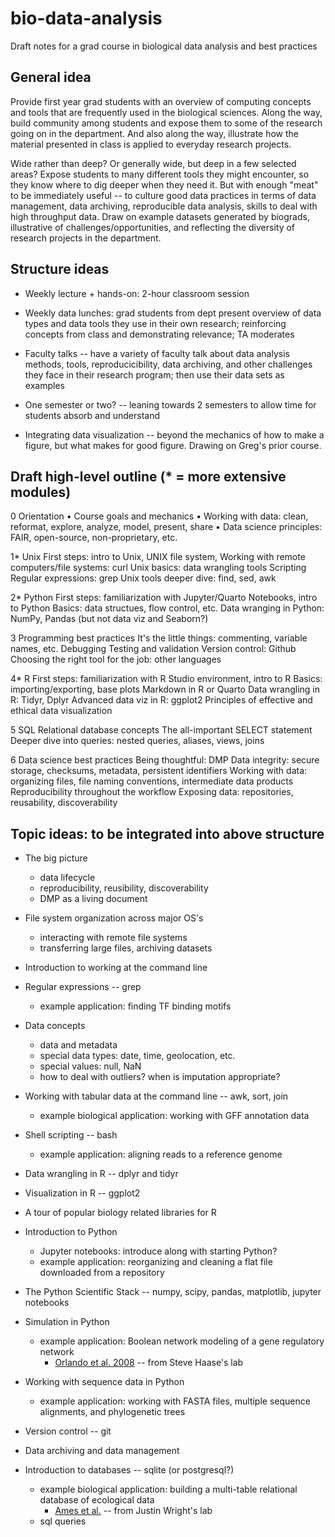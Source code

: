 # bio-data-analysis

Draft notes for a grad course in biological data analysis and best practices

## General idea

Provide first year grad students with an overview of computing concepts and tools that are frequently used in the biological sciences. Along the way, build community among students and expose them to some of the research going on in the department. And also along the way, illustrate how the material presented in class is applied to everyday research projects.

Wide rather than deep? Or generally wide, but deep in a few selected areas? Expose students to many different tools they might encounter, so they know where to dig deeper when they need it. But with enough "meat" to be immediately useful -- to culture good data practices in terms of data management, data archiving, reproducible data analysis, skills to deal with high throughput data. Draw on example datasets generated by biograds, illustrative of challenges/opportunities, and reflecting the diversity of research projects in the department.

## Structure ideas

* Weekly lecture + hands-on: 2-hour classroom session

* Weekly data lunches: grad students from dept present overview of  data types and data tools they use in their own research; reinforcing concepts from class and demonstrating relevance; TA moderates

* Faculty talks -- have a variety of faculty talk about data analysis methods, tools, reproducicibility, data archiving, and other challenges they face in their research program; then use their data sets as examples

* One semester or two? -- leaning towards 2 semesters to allow time for students absorb and understand

* Integrating data visualization -- beyond the mechanics of how to make a figure, but what makes for good figure.  Drawing on Greg's prior course.

## Draft high-level outline (* = more extensive modules)

0	Orientation
	• Course goals and mechanics
	• Working with data: clean, reformat, explore, analyze, model, present, share
	• Data science principles: FAIR, open-source, non-proprietary, etc.  

1*	Unix
	First steps: intro to Unix, UNIX file system, 
    	Working with remote computers/file systems: curl
	Unix basics: data wrangling tools
	Scripting
	Regular expressions: grep
	Unix tools deeper dive: find, sed, awk 

2*	Python
	First steps: familiarization with Jupyter/Quarto Notebooks, intro to Python
	Basics: data structues, flow control, etc.
	Data wranging in Python: NumPy, Pandas (but not data viz and Seaborn?)

3	Programming best practices
	It's the little things: commenting, variable names, etc.
	Debugging 
	Testing and validation
	Version control: Github
	Choosing the right tool for the job: other languages

4*	R
	First steps: familiarization with R Studio environment, intro to R
	Basics: importing/exporting, base plots
	Markdown in R or Quarto
	Data wrangling in R: Tidyr, Dplyr
	Advanced data viz in R: ggplot2
	Principles of effective and ethical data visualization

5	SQL
	Relational database concepts
	The all-important SELECT statement
	Deeper dive into queries: nested queries, aliases, views, joins 

6	Data science best practices
	Being thoughtful: DMP
	Data integrity: secure storage, checksums, metadata, persistent identifiers
	Working with data: organizing files, file naming conventions, intermediate data products
	Reproducibility throughout the workflow
	Exposing data: repositories, reusability, discoverability


## Topic ideas: to be integrated into above structure 

* The big picture
    - data lifecycle
    - reproducibility, reusibility, discoverability
    - DMP as a living document

* File system organization across major OS's
    - interacting with remote file systems
    - transferring large files, archiving datasets

* Introduction to working at the command line 

* Regular expressions -- grep 
    - example application: finding TF binding motifs

* Data concepts
    - data and metadata
    - special data types: date, time, geolocation, etc. 
    - special values: null, NaN
    - how to deal with outliers? when is imputation appropriate?

* Working with tabular data at the command line -- awk, sort, join
    - example biological application: working with GFF annotation data

* Shell scripting -- bash
    - example application: aligning reads to a reference genome

* Data wrangling in R -- dplyr and tidyr

* Visualization in R -- ggplot2

* A tour of popular biology related libraries for R

* Introduction to Python
    - Jupyter notebooks: introduce along with starting Python?
    - example application: reorganizing and cleaning a flat file downloaded from a repository 

* The Python Scientific Stack -- numpy, scipy, pandas, matplotlib, jupyter notebooks

* Simulation in Python
    - example application: Boolean network modeling of a gene regulatory network 
        - [Orlando et al. 2008]() -- from Steve Haase's lab

* Working with sequence data in Python
    - example application: working with FASTA files, multiple sequence alignments, and phylogenetic trees

* Version control  -- git

* Data archiving and data management

* Introduction to databases -- sqlite (or postgresql?)
    - example biological application: building a multi-table relational database of ecological data
        * [Ames et al.](https://esajournals.onlinelibrary.wiley.com/doi/full/10.1002/ecy.1886) -- from Justin Wright's lab
    - sql queries
